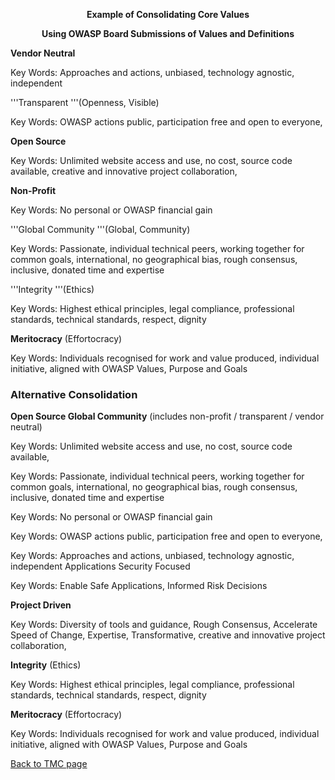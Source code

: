 <center>

**Example of Consolidating Core Values**

</center>

<center>

**Using OWASP Board Submissions of Values and Definitions**

</center>

**Vendor Neutral**

Key Words: Approaches and actions, unbiased, technology agnostic,
independent

'''Transparent '''(Openness, Visible)

Key Words: OWASP actions public, participation free and open to
everyone,

**Open Source**

Key Words: Unlimited website access and use, no cost, source code
available, creative and innovative project collaboration,

**Non-Profit**

Key Words: No personal or OWASP financial gain

'''Global Community '''(Global, Community)

Key Words: Passionate, individual technical peers, working together for
common goals, international, no geographical bias, rough consensus,
inclusive, donated time and expertise

'''Integrity '''(Ethics)

Key Words: Highest ethical principles, legal compliance, professional
standards, technical standards, respect, dignity

**Meritocracy** (Effortocracy)

Key Words: Individuals recognised for work and value produced,
individual initiative, aligned with OWASP Values, Purpose and Goals

### Alternative Consolidation

**Open Source Global Community** (includes non-profit / transparent /
vendor neutral)

Key Words: Unlimited website access and use, no cost, source code
available,

Key Words: Passionate, individual technical peers, working together for
common goals, international, no geographical bias, rough consensus,
inclusive, donated time and expertise

Key Words: No personal or OWASP financial gain

Key Words: OWASP actions public, participation free and open to
everyone,

Key Words: Approaches and actions, unbiased, technology agnostic,
independent Applications Security Focused

Key Words: Enable Safe Applications, Informed Risk Decisions

**Project Driven**

Key Words: Diversity of tools and guidance, Rough Consensus, Accelerate
Speed of Change, Expertise, Transformative, creative and innovative
project collaboration,

**Integrity** (Ethics)

Key Words: Highest ethical principles, legal compliance, professional
standards, technical standards, respect, dignity

**Meritocracy** (Effortocracy)

Key Words: Individuals recognised for work and value produced,
individual initiative, aligned with OWASP Values, Purpose and Goals

[Back to TMC page](Tesauro_Management_Counselors "wikilink")
